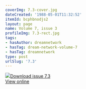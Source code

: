 ```yaml
---
coverImg: 7.3-cover.jpg
dateCreated: '1988-05-01T11:32:52'
itemId: bcphbnodjs2
layout: page
name: Volume 7, issue 3
profileImg: 7.3-rect.jpg
tags:
- hasAuthor: dreamnetwork
- hasTag: dream-network-volume-7
- hasTag: dreamnetwork
type: post
urlSlug: '7.3'
---
```

<img class="card-journal-img" src="../images/7.3-rect.jpg"/><a href="../files/pdfs/Volume_7/7.3-Dream-Network-Bulletin_Volume-7-Number-3.pdf" download="">Download issue 7.3</a><br><a href="../files/pdfs/Volume_7/7.3-Dream-Network-Bulletin_Volume-7-Number-3.pdf">View online</a>
